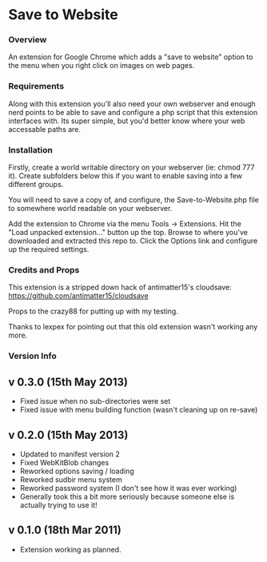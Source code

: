 Save to Website
==============================

### Overview

An extension for Google Chrome which adds a "save to website" option 
to the menu when you right click on images on web pages.

### Requirements

Along with this extension you'll also need your own webserver and 
enough nerd points to be able to save and configure a php script that
this extension interfaces with. Its super simple, but you'd better
know where your web accessable paths are.

### Installation

Firstly, create a world writable directory on your webserver 
(ie: chmod 777 it). Create subfolders below this if you want to enable
saving into a few different groups.

You will need to save a copy of, and configure, the Save-to-Website.php 
file to somewhere world readable on your webserver. 

Add the extension to Chrome via the menu Tools -> Extensions. Hit the 
"Load unpacked extension..." button up the top. Browse to where you've
downloaded and extracted this repo to. Click the Options link and 
configure up the required settings.

### Credits and Props

This extension is a stripped down hack of antimatter15's cloudsave:
https://github.com/antimatter15/cloudsave

Props to the crazy88 for putting up with my testing.

Thanks to lexpex for pointing out that this old extension wasn't working any more.

### Version Info

v 0.3.0 (15th May 2013)
---
* Fixed issue when no sub-directories were set
* Fixed issue with menu building function (wasn't cleaning up on re-save)

v 0.2.0 (15th May 2013)
---
* Updated to manifest version 2
* Fixed WebKitBlob changes
* Reworked options saving / loading
* Reworked sudbir menu system
* Reworked password system (I don't see how it was ever working)
* Generally took this a bit more seriously because someone else is actually trying to use it!

v 0.1.0 (18th Mar 2011)
---
* Extension working as planned.